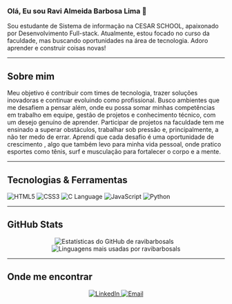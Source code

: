 ### Olá, Eu sou Ravi Almeida Barbosa Lima 👋

<p>
  Sou estudante de Sistema de informação na CESAR SCHOOL, apaixonado por Desenvolvimento Full-stack. Atualmente, estou focado no curso da faculdade, mas buscando oportunidades na área de tecnologia. Adoro aprender e construir coisas novas!
</p>

---

## Sobre mim

<p>
  Meu objetivo é contribuir com times de tecnologia, trazer soluções inovadoras e continuar evoluindo como profissional. Busco ambientes que me desafiem a pensar além, onde eu possa somar minhas competências em trabalho em equipe, gestão de projetos e conhecimento técnico, com um desejo genuíno de aprender.
  Participar de projetos na faculdade tem me ensinado a superar obstáculos, trabalhar sob pressão e, principalmente, a não ter medo de errar. Aprendi que cada desafio é uma oportunidade de crescimento , algo que também levo para minha vida pessoal, onde pratico esportes como tênis, surf e musculação para fortalecer o corpo e a mente.
</p>

---

## Tecnologias & Ferramentas

<p align="left">
  <img src="https://img.shields.io/badge/HTML5-E34F26?style=for-the-badge&logo=html5&logoColor=white" alt="HTML5"/>
  <img src="https://img.shields.io/badge/CSS3-1572B6?style=for-the-badge&logo=css3&logoColor=white" alt="CSS3"/>
  <img src="https://img.shields.io/badge/C-A8B9CC?style=for-the-badge&logo=c&logoColor=white" alt="C Language"/>
  <img src="https://img.shields.io/badge/JavaScript-F7DF1E?style=for-the-badge&logo=javascript&logoColor=black" alt="JavaScript"/>
  <img src="https://img.shields.io/badge/Python-3776AB?style=for-the-badge&logo=python&logoColor=white" alt="Python"/>
  </p>

---

## GitHub Stats

<p align="center">
  <img src="https://github-readme-stats.vercel.app/api?username=ravibarbosals&show_icons=true&theme=dark&include_all_commits=true&count_private=true" alt="Estatísticas do GitHub de ravibarbosals"/>
  &nbsp;
  <img src="https://github-readme-stats.vercel.app/api/top-langs/?username=ravibarbosals&layout=compact&theme=dark" alt="Linguagens mais usadas por ravibarbosals"/>
</p>

---

## Onde me encontrar

<p align="center">
  <a href=https://www.linkedin.com/in/ravi-almeida-dev/ target="_blank">
    <img src="https://img.shields.io/badge/LinkedIn-0077B5?style=for-the-badge&logo=linkedin&logoColor=white" alt="LinkedIn"/>
  </a>
  <a href="ravialmeida10@gmail.com" target="_blank">
    <img src="https://img.shields.io/badge/Email-D14836?style=for-the-badge&logo=gmail&logoColor=white" alt="Email"/>
  </a>
  </p>

